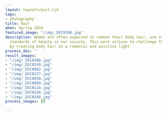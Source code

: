 ```yaml
---
layout: layouts/post.njk
tags:
- photography
title: Hair
when: Spring 2019
featured_image: "/img/_DSC0106.jpg"
description: Women are often expected to remove their body hair, one of the many damaging
  standards of beauty in our society. This work strives to challenge those standard
  by treating body hair in a romantic and positive light.
process_des: ''
result_images:
- "/img/_DSC0308.jpg"
- "/img/_DSC0149.jpg"
- "/img/_DSC0082.jpg"
- "/img/_DSC0327.jpg"
- "/img/_DSC0038.jpg"
- "/img/_DSC0089.jpg"
- "/img/_DSC0118.jpg"
- "/img/_DSC0106.jpg"
- "/img/_DSC0208.jpg"
process_images: []

---
```

